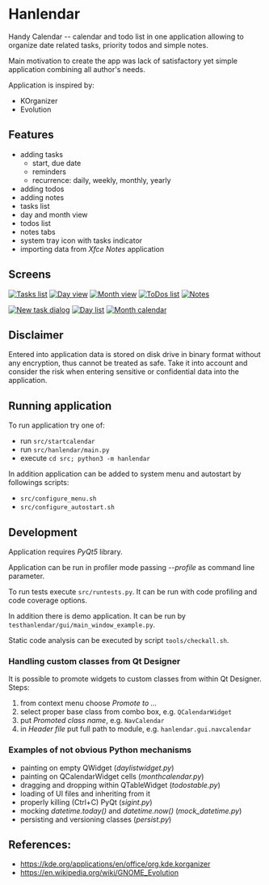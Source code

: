 # Hanlendar

Handy Calendar -- calendar and todo list in one application allowing to organize date related tasks, priority todos and simple notes.

Main motivation to create the app was lack of satisfactory yet simple application combining all author's needs.

Application is inspired by:
- KOrganizer
- Evolution


## Features

- adding tasks
    - start, due date
    - reminders
    - recurrence: daily, weekly, monthly, yearly
- adding todos
- adding notes
- tasks list
- day and month view
- todos list
- notes tabs
- system tray icon with tasks indicator
- importing data from *Xfce Notes* application


## Screens

[![Tasks list](doc/app-tasks-small.png "Tasks list")](doc/app-tasks-big.png)
[![Day view](doc/app-day-small.png "Day view")](doc/app-day-big.png)
[![Month view](doc/app-month-small.png "Month view")](doc/app-month-big.png)
[![ToDos list](doc/app-todos-small.png "ToDos list")](doc/app-todos-big.png)
[![Notes](doc/app-notes-small.png "Notes")](doc/app-notes-big.png)

[![New task dialog](doc/taskdialog-small.png "New task dialog")](doc/taskdialog-big.png)
[![Day list](doc/daylistwidget-small.png "Day list")](doc/daylistwidget-big.png)
[![Month calendar](doc/monthcalendar-small.png "Month calendar")](doc/monthcalendar-big.png)


## Disclaimer

Entered into application data is stored on disk drive in binary format without any 
encryption, thus cannot be treated as safe. Take it into account and consider the risk 
when entering sensitive or confidential data into the application.


## Running application

To run application try one of:
- run `src/startcalendar`
- run `src/hanlendar/main.py` 
- execute `cd src; python3 -m hanlendar`

In addition application can be added to system menu and autostart by followings scripts:
- `src/configure_menu.sh`
- `src/configure_autostart.sh`


## Development

Application requires *PyQt5* library.

Application can be run in profiler mode passing *--profile* as command line parameter. 

To run tests execute `src/runtests.py`. It can be run with code profiling  and code coverage options.

In addition there is demo application. It can be run by `testhanlendar/gui/main_window_example.py`.

Static code analysis can be executed by script `tools/checkall.sh`.


### Handling custom classes from Qt Designer

It is possible to promote widgets to custom classes from within Qt Designer. Steps:
1. from context menu choose *Promote to ...*
2. select proper base class from combo box, e.g. `QCalendarWidget`
3. put *Promoted class name*, e.g. `NavCalendar`
3. in *Header file* put full path to module, e.g. `hanlendar.gui.navcalendar`


### Examples of not obvious Python mechanisms

- painting on empty QWidget (*daylistwidget.py*)
- painting on QCalendarWidget cells (*monthcalendar.py*)
- dragging and dropping within QTableWidget (*todostable.py*) 
- loading of UI files and inheriting from it
- properly killing (Ctrl+C) PyQt (*sigint.py*)
- mocking *datetime.today()* and *datetime.now()* (*mock_datetime.py*)
- persisting and versioning classes (*persist.py*)


## References:

- https://kde.org/applications/en/office/org.kde.korganizer
- https://en.wikipedia.org/wiki/GNOME_Evolution
